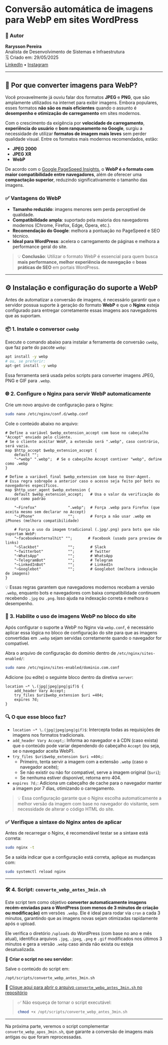 # Conversão automática de imagens para WebP em sites WordPress

### 👤 Autor

**Rarysson Pereira**  
Analista de Desenvolvimento de Sistemas e Infraestrutura  
🗓️ Criado em: 29/05/2025  
[LinkedIn](https://www.linkedin.com/in/rarysson-pereira?utm_source=share&utm_campaign=share_via&utm_content=profile&utm_medium=android_app) • [Instagram](https://www.instagram.com/raryssonpereira?igsh=MXhhb3N2MW1yNzl3cA==)

---

## 🧠 Por que converter imagens para WebP?

Você provavelmente já ouviu falar dos formatos **JPEG** e **PNG**, que são amplamente utilizados na internet para exibir imagens. Embora populares, esses formatos **não são os mais eficientes** quando o assunto é **desempenho e otimização de carregamento** em sites modernos.

Com o crescimento da exigência por **velocidade de carregamento**, **experiência do usuário** e **bom ranqueamento no Google**, surgiu a necessidade de utilizar **formatos de imagem mais leves** sem perder qualidade visual. Entre os formatos mais modernos recomendados, estão:

- **JPEG 2000**
- **JPEG XR**
- **WebP**

De acordo com o [Google PageSpeed Insights](https://web.dev/serve-images-webp/), o **WebP é o formato com maior compatibilidade entre navegadores**, além de oferecer uma **compactação superior**, reduzindo significativamente o tamanho das imagens.

### ✅ Vantagens do WebP

- **Tamanho reduzido**: imagens menores sem perda perceptível de qualidade.
- **Compatibilidade ampla**: suportado pela maioria dos navegadores modernos (Chrome, Firefox, Edge, Opera, etc.).
- **Recomendação do Google**: melhora a pontuação no PageSpeed e SEO técnico.
- **Ideal para WordPress**: acelera o carregamento de páginas e melhora a performance geral do site.

> 💡 **Conclusão**: Utilizar o formato WebP é essencial para quem busca **mais performance, melhor experiência de navegação** e **boas práticas de SEO** em portais WordPress.

---

## ⚙️ Instalação e configuração do suporte a WebP

Antes de automatizar a conversão de imagens, é necessário garantir que o servidor possua suporte à geração do formato **WebP** e que o **Nginx** esteja configurado para entregar corretamente essas imagens aos navegadores que as suportam.

### 📦 1. Instale o conversor `cwebp`

Execute o comando abaixo para instalar a ferramenta de conversão `cwebp`, que faz parte do pacote `webp`:

```bash
apt install -y webp
# ou, se preferir:
apt-get install -y webp
```

Essa ferramenta será usada pelos scripts para converter imagens JPEG, PNG e GIF para `.webp`.

### 🌐 2. Configure o Nginx para servir WebP automaticamente

Crie um novo arquivo de configuração para o Nginx:

```bash
sudo nano /etc/nginx/conf.d/webp.conf
```

Cole o conteúdo abaixo no arquivo:

```nginx
# Define a variável $webp_extension_accept com base no cabeçalho "Accept" enviado pelo cliente.
# Se o cliente aceitar WebP, a extensão será ".webp", caso contrário, será vazia.
map $http_accept $webp_extension_accept {
    default "";
    "~*webp" ".webp";  # Se o cabeçalho Accept contiver "webp", define como .webp
}

# Define a variável final $webp_extension com base no User-Agent.
# Essa regra sobrepõe a anterior caso o acesso seja feito por bots ou navegadores específicos.
map $http_user_agent $webp_extension {
    default $webp_extension_accept;   # Usa o valor da verificação do Accept como padrão

    "~Firefox"              ".webp";  # Força .webp para Firefox (que aceita mesmo sem declarar no Accept)
    "~iPhone"               "";       # Força a não usar .webp em iPhones (melhora compatibilidade)

    # Força o uso da imagem tradicional (.jpg/.png) para bots que não suportam WebP:
    "~facebookexternalhit" "";       # Facebook (usado para preview de links)
    "~Slackbot"             "";       # Slack
    "~Twitterbot"           "";       # Twitter
    "~WhatsApp"             "";       # WhatsApp
    "~TelegramBot"          "";       # Telegram
    "~LinkedInBot"          "";       # LinkedIn
    "~Googlebot"            "";       # Googlebot (melhora indexação de imagens)
}
```

💡 Essas regras garantem que navegadores modernos recebam a versão `.webp`, enquanto bots e navegadores com baixa compatibilidade continuem recebendo `.jpg` ou `.png`. Isso ajuda na indexação correta e melhora o desempenho.

### 🚀 3. Habilite o uso de imagens WebP no bloco do site

Após configurar o suporte a WebP no Nginx via `webp.conf`, é necessário aplicar essa lógica no bloco de configuração do site para que as imagens convertidas em `.webp` sejam servidas corretamente quando o navegador for compatível.

Abra o arquivo de configuração do domínio dentro de `/etc/nginx/sites-enabled/`:

```bash
sudo nano /etc/nginx/sites-enabled/dominio.com.conf
```

Adicione (ou edite) o seguinte bloco dentro da diretiva `server`:

```nginx
location ~* \.(jpg|jpeg|png|gif)$ {
    add_header Vary Accept;
    try_files $uri$webp_extension $uri =404;
    expires 7d;
}
```

### 🔍 O que esse bloco faz?

- `location ~* \.(jpg|jpeg|png|gif)$`: Intercepta todas as requisições de imagens nos formatos tradicionais.
- `add_header Vary Accept;`: Informa ao navegador e à CDN (caso exista) que o conteúdo pode variar dependendo do cabeçalho `Accept` (ou seja, se o navegador aceita WebP).
- `try_files $uri$webp_extension $uri =404;`: 
  - Primeiro, tenta servir a imagem com a extensão `.webp` (caso o navegador aceite);
  - Se não existir ou não for compatível, serve a imagem original (`$uri`);
  - Se nenhuma estiver disponível, retorna erro 404.
- `expires 7d;`: Adiciona um cabeçalho de cache para o navegador manter a imagem por 7 dias, otimizando o carregamento.

> 💡 Essa configuração garante que o Nginx escolha automaticamente a melhor versão da imagem com base no navegador do visitante, sem necessidade de alterar o código HTML do site.

### ✅ Verifique a sintaxe do Nginx antes de aplicar

Antes de recarregar o Nginx, é recomendável testar se a sintaxe está correta:

```bash
sudo nginx -t
```

Se a saída indicar que a configuração está correta, aplique as mudanças com:

```bash
sudo systemctl reload nginx
```

---

### 🛠️ 4. Script: `converte_webp_antes_3min.sh`

Este script tem como objetivo **converter automaticamente imagens recém-enviadas para o WordPress (com menos de 3 minutos de criação ou modificação)** em versões `.webp`. Ele é ideal para rodar via `cron` a cada 3 minutos, garantindo que as imagens novas sejam otimizadas rapidamente após o upload.

Ele verifica o diretório `/uploads` do WordPress (com base no ano e mês atual), identifica arquivos `.jpg`, `.jpeg`, `.png` e `.gif` modificados nos últimos 3 minutos e gera a versão `.webp` caso ainda não exista ou esteja desatualizada.

📄 **Criar o script no seu servidor:**

Salve o conteúdo do script em:

```
/opt/scripts/converte_webp_antes_3min.sh
```

🔗 [Clique aqui para abrir o arquivo `converte_webp_antes_3min.sh` no repositório](https://github.com/RaryssonPereira/script-de-conversao-para-webp.sh/blob/main/converte_webp_antes_3min.sh)

> ✅ Não esqueça de tornar o script executável:
> 
> ```bash
> chmod +x /opt/scripts/converte_webp_antes_3min.sh
> ```

---

Na próxima parte, veremos o script complementar `converte_webp_apos_3min.sh`, que garante a conversão de imagens mais antigas ou que foram reprocessadas.


